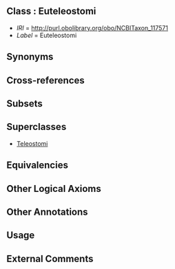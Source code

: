 
## Class : Euteleostomi

 * *IRI* = http://purl.obolibrary.org/obo/NCBITaxon_117571
 * *Label* = Euteleostomi

## Synonyms


## Cross-references


## Subsets


## Superclasses

 * [Teleostomi](../../NCBITaxon/70/NCBITaxon_117570.md)

## Equivalencies


## Other Logical Axioms


## Other Annotations


## Usage


## External Comments

